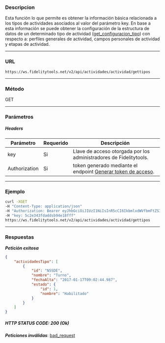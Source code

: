 ### Descripcion
Esta función lo que permite es obtener la información básica relacionada a los tipos de actividades asociados al valor del parámetro key. En base a esta información se puede obtener la configuración de la estructura de datos de un determinado tipo de actividad ([get_configuracion_tipo](https://github.com/bebeto-fidelitytools/FidelitytoolsWS/blob/master/docs/get_configuracion_actividad_tipo.md)) con respecto a: perfiles generales de actividad, campos personales de actividad y etapas de actividad.
___

### URL
` https://ws.fidelitytools.net/v2/api/actividades/actividad/gettipos `
___

### Método
GET
___
### Parámetros

##### Headers

|Parámetro |Requerido |Descripción                 |
|----------|----------|----------------------------|
| key         | Si		 | Llave de acceso otorgada por los administradores de Fidelitytools. |
| Authorization       | Si		 | token generado mediante el endpoint [Generar token de acceso](https://github.com/bebeto-fidelitytools/FidelitytoolsWS/blob/master/docs/usuario/autenticaci%C3%B3n.md). |

___
### Ejemplo
```bash
curl -XGET 
-H "Content-Type: application/json" 
-H "Authorization: Bearer eyJhbGciOiJIUzI1NiIsInR5cCI6IkbmlxdWVfbmFtZSI6InVzZXJb25maWciLCJuYmYiOjE1NTYxMTk0MNjIwNTgwNywiaWF0IjoxNTU2MTE5NDA3LCJpczovL3dzLmZpZGVsaXR5dG9vbHMubmV0L3YyIiwiYXVkIjoiaHa2U2asdasdy5maWRlbGl0eXRvb2xzLm5ldC92MiJ9RDDpMHEB4SsmY0j87OcS5mbxe2XxSAY" 
-H "key: 5c2e343fdaddsb94e18fff" 
https://ws.fidelitytools.net/v2/api/actividades/actividad/gettipos
```
___
### Respuestas
***Petición exitosa***
```json
{
    "actividadesTipo": [
        {
            "id": "N5SDE",
            "nombre": "Turno",
            "fechaAlta": "2017-01-17T09:02:44.987",
            "estado": {
                "id": 1,
                "nombre": "Habilitado"
            }
        }
    ]
}
```

##### HTTP STATUS CODE: 200 (Ok)

***Peticiones inválidas***: [bad_request](https://github.com/bebeto-fidelitytools/FidelitytoolsWS/blob/master/docs/actividades/bad_request.md)
